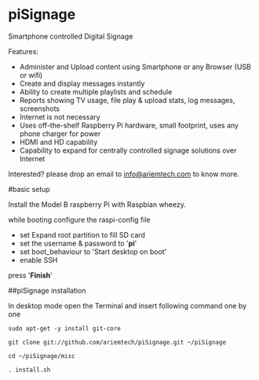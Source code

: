 piSignage
========

Smartphone controlled Digital Signage


Features:
* Administer and Upload content using Smartphone or any Browser (USB or wifi)
* Create and display messages instantly
* Ability to create multiple playlists and schedule
* Reports showing TV usage, file play & upload stats, log messages, screenshots
* Internet is not necessary
* Uses off-the-shelf Raspberry Pi hardware, small footprint, uses any phone charger for power
* HDMI and HD capability
* Capability to expand for centrally controlled signage solutions over Internet
 

Interested? please drop an email to info@ariemtech.com to know more.

#basic setup 

Install the Model B raspberry Pi with Raspbian wheezy.

while booting configure the raspi-config file 

* set Expand root partition to fill SD card
* set the username & password to '**pi**'
* set boot_behaviour to 'Start desktop on boot'
* enable SSH

press '**Finish**'

##piSignage installation

In desktop mode open the Terminal and insert following command one by one

`sudo apt-get -y install git-core`

`git clone git://github.com/ariemtech/piSignage.git ~/piSignage`

`cd ~/piSignage/misc`

`. install.sh`


